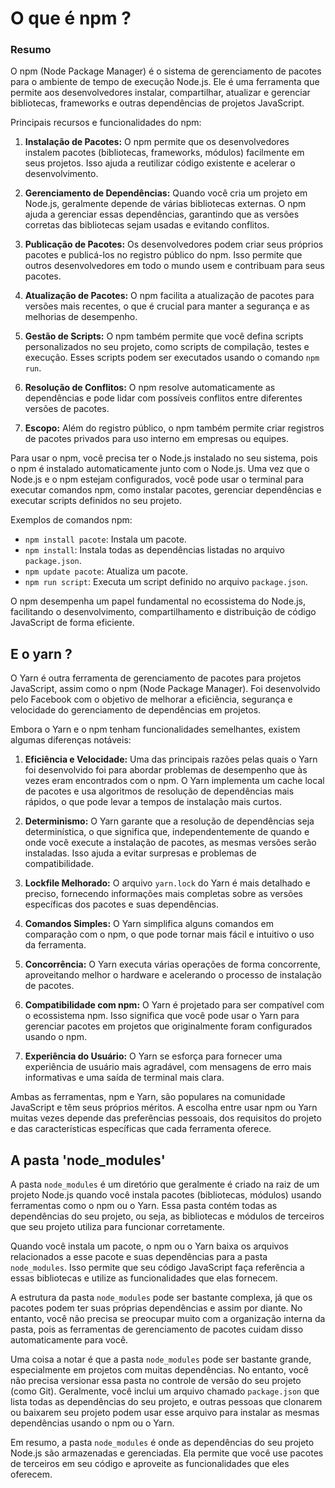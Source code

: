 # O que é npm ?

### Resumo

O npm (Node Package Manager) é o sistema de gerenciamento de pacotes para o ambiente de tempo de execução Node.js. Ele é uma ferramenta que permite aos desenvolvedores instalar, compartilhar, atualizar e gerenciar bibliotecas, frameworks e outras dependências de projetos JavaScript.

Principais recursos e funcionalidades do npm:

1. **Instalação de Pacotes:** O npm permite que os desenvolvedores instalem pacotes (bibliotecas, frameworks, módulos) facilmente em seus projetos. Isso ajuda a reutilizar código existente e acelerar o desenvolvimento.

2. **Gerenciamento de Dependências:** Quando você cria um projeto em Node.js, geralmente depende de várias bibliotecas externas. O npm ajuda a gerenciar essas dependências, garantindo que as versões corretas das bibliotecas sejam usadas e evitando conflitos.

3. **Publicação de Pacotes:** Os desenvolvedores podem criar seus próprios pacotes e publicá-los no registro público do npm. Isso permite que outros desenvolvedores em todo o mundo usem e contribuam para seus pacotes.

4. **Atualização de Pacotes:** O npm facilita a atualização de pacotes para versões mais recentes, o que é crucial para manter a segurança e as melhorias de desempenho.

5. **Gestão de Scripts:** O npm também permite que você defina scripts personalizados no seu projeto, como scripts de compilação, testes e execução. Esses scripts podem ser executados usando o comando `npm run`.

6. **Resolução de Conflitos:** O npm resolve automaticamente as dependências e pode lidar com possíveis conflitos entre diferentes versões de pacotes.

7. **Escopo:** Além do registro público, o npm também permite criar registros de pacotes privados para uso interno em empresas ou equipes.

Para usar o npm, você precisa ter o Node.js instalado no seu sistema, pois o npm é instalado automaticamente junto com o Node.js. Uma vez que o Node.js e o npm estejam configurados, você pode usar o terminal para executar comandos npm, como instalar pacotes, gerenciar dependências e executar scripts definidos no seu projeto.

Exemplos de comandos npm:

- `npm install pacote`: Instala um pacote.
- `npm install`: Instala todas as dependências listadas no arquivo `package.json`.
- `npm update pacote`: Atualiza um pacote.
- `npm run script`: Executa um script definido no arquivo `package.json`.

O npm desempenha um papel fundamental no ecossistema do Node.js, facilitando o desenvolvimento, compartilhamento e distribuição de código JavaScript de forma eficiente.

## E o yarn ?

O Yarn é outra ferramenta de gerenciamento de pacotes para projetos JavaScript, assim como o npm (Node Package Manager). Foi desenvolvido pelo Facebook com o objetivo de melhorar a eficiência, segurança e velocidade do gerenciamento de dependências em projetos.

Embora o Yarn e o npm tenham funcionalidades semelhantes, existem algumas diferenças notáveis:

1. **Eficiência e Velocidade:** Uma das principais razões pelas quais o Yarn foi desenvolvido foi para abordar problemas de desempenho que às vezes eram encontrados com o npm. O Yarn implementa um cache local de pacotes e usa algoritmos de resolução de dependências mais rápidos, o que pode levar a tempos de instalação mais curtos.

2. **Determinismo:** O Yarn garante que a resolução de dependências seja determinística, o que significa que, independentemente de quando e onde você execute a instalação de pacotes, as mesmas versões serão instaladas. Isso ajuda a evitar surpresas e problemas de compatibilidade.

3. **Lockfile Melhorado:** O arquivo `yarn.lock` do Yarn é mais detalhado e preciso, fornecendo informações mais completas sobre as versões específicas dos pacotes e suas dependências.

4. **Comandos Simples:** O Yarn simplifica alguns comandos em comparação com o npm, o que pode tornar mais fácil e intuitivo o uso da ferramenta.

5. **Concorrência:** O Yarn executa várias operações de forma concorrente, aproveitando melhor o hardware e acelerando o processo de instalação de pacotes.

6. **Compatibilidade com npm:** O Yarn é projetado para ser compatível com o ecossistema npm. Isso significa que você pode usar o Yarn para gerenciar pacotes em projetos que originalmente foram configurados usando o npm.

7. **Experiência do Usuário:** O Yarn se esforça para fornecer uma experiência de usuário mais agradável, com mensagens de erro mais informativas e uma saída de terminal mais clara.

Ambas as ferramentas, npm e Yarn, são populares na comunidade JavaScript e têm seus próprios méritos. A escolha entre usar npm ou Yarn muitas vezes depende das preferências pessoais, dos requisitos do projeto e das características específicas que cada ferramenta oferece.

## A pasta 'node_modules'

A pasta `node_modules` é um diretório que geralmente é criado na raiz de um projeto Node.js quando você instala pacotes (bibliotecas, módulos) usando ferramentas como o npm ou o Yarn. Essa pasta contém todas as dependências do seu projeto, ou seja, as bibliotecas e módulos de terceiros que seu projeto utiliza para funcionar corretamente.

Quando você instala um pacote, o npm ou o Yarn baixa os arquivos relacionados a esse pacote e suas dependências para a pasta `node_modules`. Isso permite que seu código JavaScript faça referência a essas bibliotecas e utilize as funcionalidades que elas fornecem.

A estrutura da pasta `node_modules` pode ser bastante complexa, já que os pacotes podem ter suas próprias dependências e assim por diante. No entanto, você não precisa se preocupar muito com a organização interna da pasta, pois as ferramentas de gerenciamento de pacotes cuidam disso automaticamente para você.

Uma coisa a notar é que a pasta `node_modules` pode ser bastante grande, especialmente em projetos com muitas dependências. No entanto, você não precisa versionar essa pasta no controle de versão do seu projeto (como Git). Geralmente, você inclui um arquivo chamado `package.json` que lista todas as dependências do seu projeto, e outras pessoas que clonarem ou baixarem seu projeto podem usar esse arquivo para instalar as mesmas dependências usando o npm ou o Yarn.

Em resumo, a pasta `node_modules` é onde as dependências do seu projeto Node.js são armazenadas e gerenciadas. Ela permite que você use pacotes de terceiros em seu código e aproveite as funcionalidades que eles oferecem.
